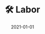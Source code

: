 ---
title: 🛠️ Labor
description: Brief description of this section
cover: labor.jpg
date: 2021-01-01
---
